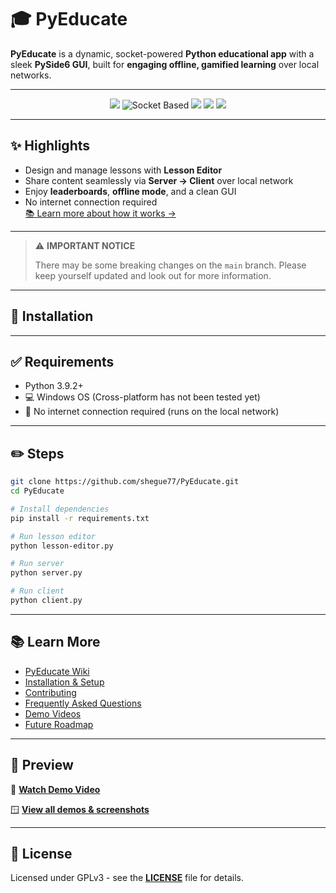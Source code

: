# 🎓 PyEducate

**PyEducate** is a dynamic, socket-powered **Python educational app** with a sleek **PySide6 GUI**, built for **engaging offline, gamified learning** over local networks.

---

<p align="center">
  <img src="https://img.shields.io/badge/Offline_Mode-Enabled-brightgreen?style=for-the-badge&logo=wifi">
  <img src="https://img.shields.io/badge/Network-Socket_Based-blue?style=for-the-badge&logo=python" alt="Socket Based">
  <img src="https://img.shields.io/badge/Gamified-Learning-ff69b4?style=for-the-badge&logo=star">
  <img src="https://img.shields.io/badge/GUI-PySide6-6f42c1?style=for-the-badge&logo=qt">
  <a href="LICENSE"><img src="https://img.shields.io/badge/license-GPLv3-6f42c1?style=for-the-badge&logo=github"></a>
</p>

---

## ✨ Highlights

- Design and manage lessons with **Lesson Editor**
- Share content seamlessly via **Server → Client** over local network
- Enjoy **leaderboards**, **offline mode**, and a clean GUI
- No internet connection required  
[📚 Learn more about how it works →](https://github.com/shegue77/PyEducate/wiki)

---

> ⚠️ **IMPORTANT NOTICE**
> 
> There may be some breaking changes on the `main` branch. Please keep yourself updated and look out for more information.

---

## 🚀 Installation

---

## ✅ Requirements
- Python 3.9.2+
- 💻 Windows OS (Cross-platform has not been tested yet)
- 🚫 No internet connection required (runs on the local network)

---

## ✏️ Steps
```bash
git clone https://github.com/shegue77/PyEducate.git
cd PyEducate

# Install dependencies
pip install -r requirements.txt
```

```bash
# Run lesson editor
python lesson-editor.py
```

```bash
# Run server
python server.py
```

```bash
# Run client
python client.py
```

---

## 📚 Learn More
- [PyEducate Wiki](https://github.com/shegue77/PyEducate/wiki)
- [Installation & Setup](https://github.com/shegue77/PyEducate/wiki/Installation)
- [Contributing](https://github.com/shegue77/PyEducate/wiki/Contributing)
- [Frequently Asked Questions](https://github.com/shegue77/PyEducate/wiki/FAQ)
- [Demo Videos](https://github.com/shegue77/PyEducate/wiki/Demos)
- [Future Roadmap](https://github.com/shegue77/PyEducate/wiki/Roadmap)

---

## 📸 Preview

🎥 **[Watch Demo Video](https://youtu.be/-hf7UFrB3TM?si=wbkTFS1_gvcC7xMe)**

🪟 **[View all demos & screenshots](https://github.com/shegue77/PyEducate/wiki/Screenshots)**

---

## 📜 License
Licensed under GPLv3 - see the **[LICENSE](LICENSE)** file for details.